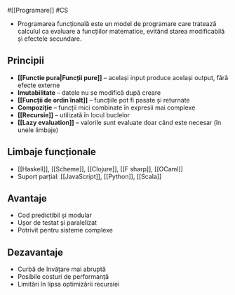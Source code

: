 #[[Programare]] #CS  
- Programarea funcțională este un model de programare care tratează calculul ca evaluare a funcțiilor matematice, evitând starea modificabilă și efectele secundare.

## Principii

- **[[Functie pura|Funcții pure]]** – același input produce același output, fără efecte externe
- **Imutabilitate** – datele nu se modifică după creare
- **[[Funcții de ordin înalt]]** – funcțiile pot fi pasate și returnate
- **Compoziție** – funcții mici combinate în expresii mai complexe
- **[[Recursie]]** – utilizată în locul buclelor
- **[[Lazy evaluation]]** – valorile sunt evaluate doar când este necesar (în unele limbaje)

## Limbaje funcționale

- [[Haskell]], [[Scheme]], [[Clojure]], [[F sharp]], [[OCaml]]
- Suport parțial: [[JavaScript]], [[Python]], [[Scala]]

## Avantaje

- Cod predictibil și modular
- Ușor de testat și paralelizat
- Potrivit pentru sisteme complexe

## Dezavantaje

- Curbă de învățare mai abruptă
- Posibile costuri de performanță
- Limitări în lipsa optimizării recursiei